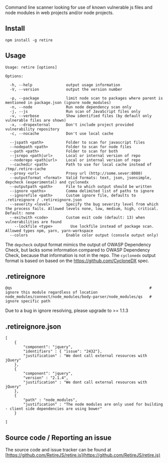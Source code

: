 Command line scanner looking for use of known vulnerable js files and node modules in web projects and/or node projects.

Install
-------

    npm install -g retire


Usage
-----

````
Usage: retire [options]

Options:

  -h, --help               output usage information
  -V, --version            output the version number

  -p, --package            limit node scan to packages where parent is mentioned in package.json (ignore node_modules)
  -n, --node               Run node dependency scan only
  -j, --js                 Run scan of JavaScript files only
  -v, --verbose            Show identified files (by default only vulnerable files are shown)
  -x, --dropexternal       Don't include project provided vulnerability repository
  -c, --nocache            Don't use local cache

  --jspath <path>          Folder to scan for javascript files
  --nodepath <path>        Folder to scan for node files
  --path <path>            Folder to scan for both
  --jsrepo <path|url>      Local or internal version of repo
  --noderepo <path|url>    Local or internal version of repo
  --cachedir <path>        Path to use for local cache instead of /tmp/.retire-cache
  --proxy <url>            Proxy url (http://some.sever:8080)
  --outputformat <format>  Valid formats: text, json, jsonsimple, depcheck (experimental) and cyclonedx
  --outputpath <path>      File to which output should be written
  --ignore <paths>         Comma delimited list of paths to ignore
  --ignorefile <path>      Custom ignore file, defaults to .retireignore / .retireignore.json
  --severity <level>       Specify the bug severity level from which the process fails. Allowed levels none, low, medium, high, critical. Default: none
  --exitwith <code>        Custom exit code (default: 13) when vulnerabilities are found
	--lockfile <type>        Use lockfile instead of package scan. Allowed types npm, yarn, yarn-workspace
  --colors                 Enable color output (console output only)
````

The `depcheck` output format mimics the output of OWASP Dependency Check, but lacks some information compared to OWASP Dependency Check, because that information is not in the repo.
The `cyclonedx` output format is based on based on the https://github.com/CycloneDX spec.

.retireignore
-------------
````
@qs                                                             # ignore this module regardless of location
node_modules/connect/node_modules/body-parser/node_modules/qs   # ignore specific path
````
Due to a bug in ignore resolving, please upgrade to >= 1.1.3

.retireignore.json
------------------
````
[
	{
		"component": "jquery",
		"identifiers" : { "issue": "2432"},
		"justification" : "We dont call external resources with jQuery"
	},
	{
		"component": "jquery",
		"version" : "2.1.4",
		"justification" : "We dont call external resources with jQuery"
	},
	{
		"path" : "node_modules",
		"justification" : "The node modules are only used for building - client side dependencies are using bower"
	}

]
````

Source code / Reporting an issue
--------------------------------
The source code and issue tracker can be found at [https://github.com/RetireJS/retire.js](https://github.com/RetireJS/retire.js)
